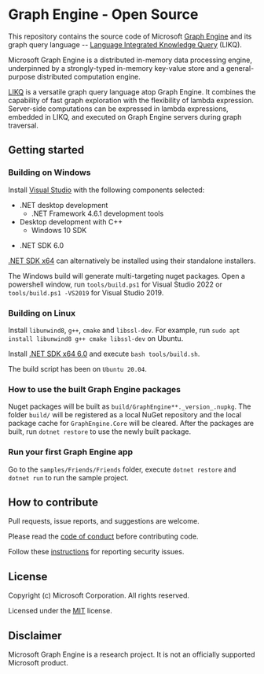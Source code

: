 # Graph Engine - Open Source

<!--
| - | Windows Multi Targeting | Ubuntu 16.04 .NET Core |
|:------:|:------:|:------:|
|Build|![Build status badge]()|![Build status badge]()|
-->

This repository contains the source code of Microsoft [Graph Engine][graph-engine] and its graph
query language -- [Language Integrated Knowledge Query][likq] (LIKQ).

Microsoft Graph Engine is a distributed in-memory data processing engine,
underpinned by a strongly-typed in-memory key-value store and a general-purpose distributed computation
engine.

[LIKQ][likq-gh]
is a versatile graph query language atop Graph Engine. It
combines the capability of fast graph exploration with the flexibility
of lambda expression. Server-side computations can be expressed in
lambda expressions, embedded in LIKQ, and executed on Graph Engine servers during graph traversal.

## Getting started

### Building on Windows

Install [Visual Studio][vs] with the following components selected:

- .NET desktop development
    - .NET Framework 4.6.1 development tools
- Desktop development with C++
    - Windows 10 SDK
<!--    - Windows 8.1 SDK and UCRT SDK -->
- .NET SDK 6.0

[.NET SDK x64][dotnet-download] can alternatively be installed using their standalone installers.

The Windows build will generate multi-targeting nuget packages.
Open a powershell window, run `tools/build.ps1` for Visual Studio 2022 or `tools/build.ps1 -VS2019` for Visual Studio 2019.

### Building on Linux

Install `libunwind8`, `g++`, `cmake` and `libssl-dev`. For example, run `sudo apt install libunwind8 g++ cmake libssl-dev` on Ubuntu.

Install [.NET SDK x64 6.0][dotnet-download] and execute `bash tools/build.sh`.

The build script has been on `Ubuntu 20.04`.

### How to use the built Graph Engine packages

Nuget packages will be built as `build/GraphEngine**._version_.nupkg`.
The folder `build/` will be registered as a local NuGet repository and the local package cache for
`GraphEngine.Core` will be cleared. After the packages are built, run `dotnet restore` to use the newly built package.

### Run your first Graph Engine app

Go to the `samples/Friends/Friends` folder, execute `dotnet restore` and `dotnet run` to run the sample project.

## How to contribute

Pull requests, issue reports, and suggestions are welcome.

Please read the [code of conduct](CODE_OF_CONDUCT.md) before contributing code.

Follow these [instructions](SECURITY.md) for reporting security issues.

## License

Copyright (c) Microsoft Corporation. All rights reserved.

Licensed under the [MIT](LICENSE.md) license.

## Disclaimer

Microsoft Graph Engine is a research project. It is not an officially supported Microsoft product.

<!--
Links
-->

[graph-engine]: https://www.graphengine.io/

[likq]: https://www.graphengine.io/video/likq.video.html

[likq-gh]: https://github.com/Microsoft/GraphEngine/tree/master/src/Modules/LIKQ

[academic-graph-search]: https://azure.microsoft.com/en-us/services/cognitive-services/academic-knowledge/

[vs-extension]: https://visualstudiogallery.msdn.microsoft.com/12835dd2-2d0e-4b8e-9e7e-9f505bb909b8

[graph-engine-core]: https://www.nuget.org/packages/GraphEngine.Core/

[likq-nuget]: https://www.nuget.org/packages/GraphEngine.LIKQ/

[vs]: https://www.visualstudio.com/

[dotnet-download]: https://dotnet.microsoft.com/

[license]: LICENSE.md
